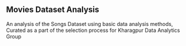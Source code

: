 ## Movies Dataset Analysis

An analysis of the Songs Dataset using basic data analysis methods, Curated as a part of the selection process for Kharagpur Data Analytics Group


